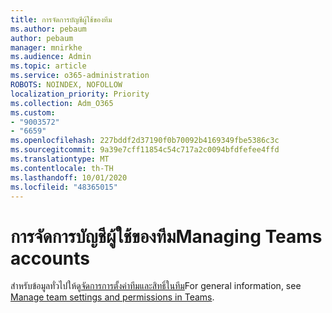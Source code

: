 ```yaml
---
title: การจัดการบัญชีผู้ใช้ของทีม
ms.author: pebaum
author: pebaum
manager: mnirkhe
ms.audience: Admin
ms.topic: article
ms.service: o365-administration
ROBOTS: NOINDEX, NOFOLLOW
localization_priority: Priority
ms.collection: Adm_O365
ms.custom:
- "9003572"
- "6659"
ms.openlocfilehash: 227bddf2d37190f0b70092b4169349fbe5386c3c
ms.sourcegitcommit: 9a39e7cff11854c54c717a2c0094bfdfefee4ffd
ms.translationtype: MT
ms.contentlocale: th-TH
ms.lasthandoff: 10/01/2020
ms.locfileid: "48365015"
---
```

# <a name="managing-teams-accounts"></a><span data-ttu-id="cd115-102">การจัดการบัญชีผู้ใช้ของทีม</span><span class="sxs-lookup"><span data-stu-id="cd115-102">Managing Teams accounts</span></span>

<span data-ttu-id="cd115-103">สำหรับข้อมูลทั่วไปให้ดู[จัดการการตั้งค่าทีมและสิทธิ์ในทีม](https://support.microsoft.com/office/ce053b04-1b8e-4796-baa8-90dc427b3acc#ID0EAABAAA=Desktop)</span><span class="sxs-lookup"><span data-stu-id="cd115-103">For general information, see [Manage team settings and permissions in Teams](https://support.microsoft.com/office/ce053b04-1b8e-4796-baa8-90dc427b3acc#ID0EAABAAA=Desktop).</span></span>
